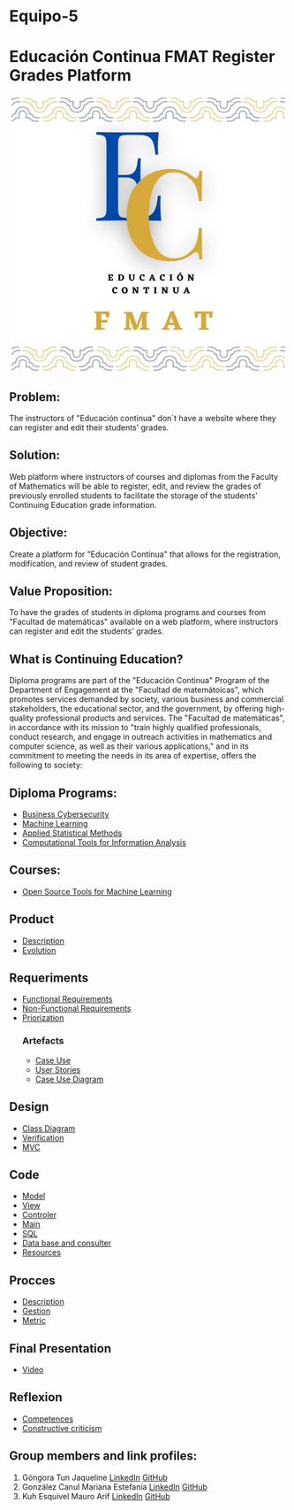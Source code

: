 # Equipo-5
  # Educación Continua FMAT Register Grades Platform

[![Logo](/imagen/Educon.jpg)](https://www.matematicas.uady.mx/vinculacion/educacion-continua)

## Problem:
The instructors of "Educación continua" don´t have a website where they can register and edit their students' grades.

## Solution:
Web platform where instructors of courses and diplomas from the Faculty of Mathematics will be able to register, edit, and review the grades of previously enrolled students to facilitate the storage of the students' Continuing Education grade information.

## Objective:
Create a platform for "Educación Continua" that allows for the registration, modification, and review of student grades.

## Value Proposition:
To have the grades of students in diploma programs and courses from "Facultad de matemáticas" available on a web platform, where instructors can register and edit the students' grades.

## What is Continuing Education?
Diploma programs are part of the "Educación Continua" Program of the Department of Engagement at the "Facultad de matemátoicas", which promotes services demanded by society, various business and commercial stakeholders, the educational sector, and the government, by offering high-quality professional products and services.
The "Facultad de matemáticas", in accordance with its mission to "train highly qualified professionals, conduct research, and engage in outreach activities in mathematics and computer science, as well as their various applications," and in its commitment to meeting the needs in its area of expertise, offers the following to society:

## Diploma Programs:
- [Business Cybersecurity](https://www.matematicas.uady.mx/vinculacion/educacion-continua/61-facultad/vinculacion/educacion-continua/diplomados/687-diplomado-en-ciberseguridad-para-los-negocios)
- [Machine Learning](https://www.matematicas.uady.mx/vinculacion/educacion-continua/61-facultad/vinculacion/educacion-continua/diplomados/642-diplomado-en-aprendizaje-automatico)
- [Applied Statistical Methods](https://www.matematicas.uady.mx/vinculacion/educacion-continua/61-facultad/vinculacion/educacion-continua/diplomados/56-diplomado-en-metodos-estadisticos-aplicados)
- [Computational Tools for Information Analysis](https://www.matematicas.uady.mx/vinculacion/educacion-continua/61-facultad/vinculacion/educacion-continua/diplomados/61-diplomado-en-herramientas-computacionales-para-el-analisis-de-la-informacion)

## Courses:
- [Open Source Tools for Machine Learning](https://www.matematicas.uady.mx/vinculacion/educacion-continua/78-facultad/vinculacion/educacion-continua/cursos/707-curso-de-herramientas-open-source-para-aprendizaje-automatico)


## Product
- [Description]()
- [Evolution]()


## Requeriments 
- [Functional Requirements]()
- [Non-Functional Requirements]()
- [Priorization]()
  ### Artefacts
  - [Case Use]()
  - [User Stories]()
  - [Case Use Diagram]()

## Design
- [Class Diagram]()
- [Verification]()
- [MVC]()

## Code
- [Model](https://github.com/JaquelineGongora/Equipo-5/tree/main/Code/Modelo)
- [View](https://github.com/JaquelineGongora/Equipo-5/tree/main/Code/Vista)
- [Controler](https://github.com/JaquelineGongora/Equipo-5/tree/main/Code/Controlador)
- [Main](https://github.com/JaquelineGongora/Equipo-5/tree/main/Code/Main)
- [SQL](https://github.com/JaquelineGongora/Equipo-5/tree/main/Code/SQL)
- [Data base and consulter](https://github.com/JaquelineGongora/Equipo-5/tree/main/Code/BD)
- [Resources](https://github.com/JaquelineGongora/Equipo-5/tree/main/Code/img)

## Procces
- [Description]()
- [Gestion]()
- [Metric]()

## Final Presentation
- [Video](https://youtu.be/za00__KkcK0?si=QPtNkquqAK2Dq9rg)

## Reflexion
- [Competences]()
- [Constructive criticism]()

## Group members and link profiles:
1. Góngora Tun Jaqueline       [LinkedIn](https://www.linkedin.com/in/jaqueline-g%C3%B3ngora-313649268)          [GitHub](https://github.com/JaquelineGongora)
2. González Canul Mariana Estefanía       [LinkedIn](https://www.linkedin.com/in/mariana-gonz%C3%A1lez-b6383128a)         [GitHub](https://github.com/marglezc)
3. Kuh Esquivel Mauro Arif       [LinkedIn](https://www.linkedin.com/in/mauro-arif-kuh-esquivel-92298626b/)         [GitHub](https://github.com/MauroKuh13)

